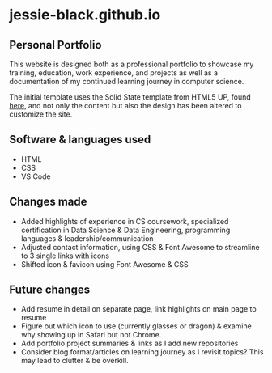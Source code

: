 # jessie-black.github.io
## Personal Portfolio
This website is designed both as a professional portfolio to showcase my training, education, work experience, and projects as well as a documentation of my continued learning journey in computer science.

The initial template uses the Solid State template from HTML5 UP, found <a href = "https://html5up.net/solid-state">here</a>, and not only the content but also the design has been altered to customize the site.

## Software & languages used
- HTML
- CSS
- VS Code 

## Changes made
- Added highlights of experience in CS coursework, specialized certification in Data Science & Data Engineering, programming languages & leadership/communication
- Adjusted contact information, using CSS & Font Awesome to streamline to 3 single links with icons
- Shifted icon & favicon using Font Awesome & CSS

## Future changes
- Add resume in detail on separate page, link highlights on main page to resume
- Figure out which icon to use (currently glasses or dragon) & examine why showing up in Safari but not Chrome.
- Add portfolio project summaries & links as I add new repositories
- Consider blog format/articles on learning journey as I revisit topics? This may lead to clutter & be overkill.
